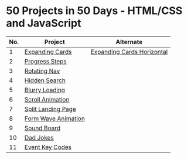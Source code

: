 # 50 Projects in 50 Days - HTML/CSS and JavaScript

| No. | Project                                                                                                 | Alternate                                                                                                             |
| --- | ------------------------------------------------------------------------------------------------------- | --------------------------------------------------------------------------------------------------------------------- |
| 1   | [Expanding Cards](https://github.com/PaulMFleming/50Projects50Days/tree/master/expanding-cards)         | [Expanding Cards Horizontal](https://github.com/PaulMFleming/50Projects50Days/tree/master/expanding-cards-horizontal) |
| 2   | [Progress Steps](https://github.com/PaulMFleming/50Projects50Days/tree/master/progress-steps)           |
| 3   | [Rotating Nav](https://github.com/PaulMFleming/50Projects50Days/tree/master/rotating_navigation)        |
| 4   | [Hidden Search](https://github.com/PaulMFleming/50Projects50Days/tree/master/hidden_search_widget)      |
| 5   | [Blurry Loading](https://github.com/PaulMFleming/50Projects50Days/tree/master/blurry-loading)           |
| 6   | [Scroll Animation](https://github.com/PaulMFleming/50Projects50Days/tree/master/scroll-animation)       |
| 7   | [Split Landing Page](https://github.com/PaulMFleming/50Projects50Days/tree/master/split-landing-page)   |
| 8   | [Form Wave Animation](https://github.com/PaulMFleming/50Projects50Days/tree/master/form-wave-animation) |
| 9   | [Sound Board](https://github.com/PaulMFleming/50Projects50Days/tree/master/sound-board)                 |
| 10  | [Dad Jokes](https://github.com/PaulMFleming/50Projects50Days/tree/master/dad-jokes)                     |
| 11  | [Event Key Codes](https://github.com/PaulMFleming/50Projects50Days/tree/master/event-key-codes)         |

